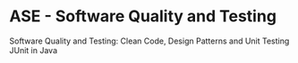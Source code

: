# ASE - Software Quality and Testing
Software Quality and Testing: Clean Code, Design Patterns and Unit Testing JUnit in Java
